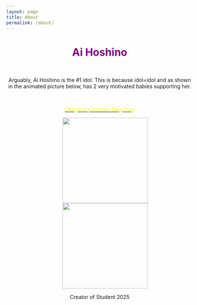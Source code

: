 ```yaml
---
layout: page
title: About
permalink: /about/
---
```

<html>
<head>

<style>
h1 {text-align: center;}
p {text-align: center;}
img {
  padding-left: 30px;
  display: inline-block;
}
icentered {
  display: block;
  margin-left: auto;
  margin-right: auto;
}

</style>
</head>
<p><h1><span style="color:purple;font-weight:bold">Ai Hoshino</span></h1></p> 
<br>
<p>Arguably, Ai Hoshino is the #1 idol. This is because idol=idol and as shown in the animated picture below, has 2 very motivated babies supporting her.</p></br>
<p><a href="https://evansvetina.github.io/CSSEproj1" target="_blank"><span style="color:yellow">Obligatory Partner Blog Plug</span></a></p>

<img src="https://cdn.myanimelist.net/r/200x268/images/characters/6/496453.jpg?s=f78b6dbaf8d93085f406d5bb9d2aab70" height="230" class="center"> <img src="https://media1.tenor.com/m/PdX3X0HrrkYAAAAd/oshi-no-ko-aqua.gif" height="230">
    

Creator of Student 2025
</html>